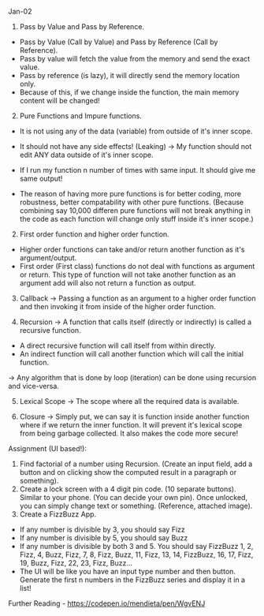 Jan-02

1. Pass by Value and Pass by Reference.
- Pass by Value (Call by Value) and Pass by Reference (Call by Reference).
- Pass by value will fetch the value from the memory and send the exact value.
- Pass by reference (is lazy), it will directly send the memory location only. 
- Because of this, if we change inside the function, the main memory content will be changed!


2. Pure Functions and Impure functions.
- It is not using any of the data (variable) from outside of it's inner scope.
- It should not have any side effects! (Leaking) -> My function should not edit ANY data outside of it's inner scope.
- If I run my function n number of times with same input. It should give me same output!

- The reason of having more pure functions is for better coding, more robustness, better compatability with other pure functions. (Because combining say 10,000 differen pure functions will not break anything in the code as each function will change only stuff inside it's inner scope.)

2. First order function and higher order function.
- Higher order functions can take and/or return another function as it's argument/output.
- First order (First class) functions do not deal with functions as argument or return. This type of function will not take another function as an argument add will also not return a function as output.


3. Callback -> Passing a function as an argument to a higher order function and then invoking it from inside of the higher order function.

4. Recursion -> A function that calls itself (directly or indirectly) is called a recursive function.
- A direct recursive function will call itself from within directly.
- An indirect function will call another function which will call the initial function.

-> Any algorithm that is done by loop (iteration) can be done using recursion and vice-versa.

5. Lexical Scope -> The scope where all the required data is available.

6. Closure -> Simply put, we can say it is function inside another function where if we return the inner function. It will prevent it's lexical scope from being garbage collected. It also makes the code more secure!


Assignment (UI based!):
1. Find factorial of a number using Recursion. (Create an input field, add a button and on clicking show the computed result in a paragraph or something).
2. Create a lock screen with a 4 digit pin code. (10 separate buttons). Similar to your phone. (You can decide your own pin). Once unlocked, you can simply change text or something. (Reference, attached image).
3. Create a FizzBuzz App.
- If any number is divisible by 3, you should say Fizz
- If any number is divisible by 5, you should say Buzz
- If any number is divisible by both 3 and 5. You should say FizzBuzz
1, 2, Fizz, 4, Buzz, Fizz, 7, 8, Fizz, Buzz, 11, Fizz, 13, 14, FizzBuzz, 16, 17, Fizz, 19, Buzz, Fizz, 22, 23, Fizz, Buzz...
- The UI will be like you have an input type number and then button. Generate the first n numbers in the FizzBuzz series and display it in a list!


Further Reading - https://codepen.io/mendieta/pen/WgvENJ